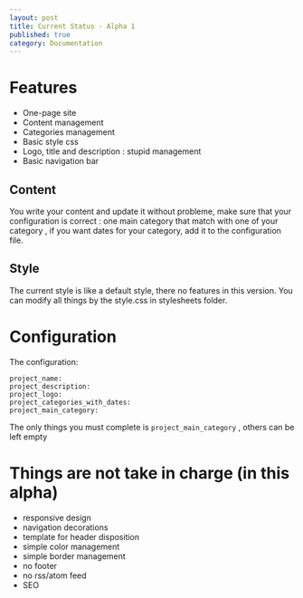 ```yaml
---
layout: post
title: Current Status - Alpha 1
published: true
category: Documentation
---
```


# Features

- One-page site
- Content management
- Categories management
- Basic style css
- Logo, title and description : stupid management
- Basic navigation bar

## Content

You write your content and update it without probleme, make sure that your configuration is correct : one main category that match with one of your category , if you want dates for your category, add it to the configuration file.

## Style 

The current style is like a default style, there no features in this version. You can modify all things by the style.css in stylesheets folder. 

# Configuration

The configuration:

    project_name: 
    project_description: 
    project_logo: 
    project_categories_with_dates: 
    project_main_category: 

The only things you must complete is `project_main_category` , others can be left empty

# Things are not take in charge (in this alpha)

- responsive design
- navigation decorations
- template for header disposition
- simple color management
- simple border management
- no footer
- no rss/atom feed
- SEO
